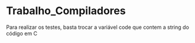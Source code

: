 # Trabalho_Compiladores
Para realizar os testes, basta trocar a variável code que contem a string do código em C